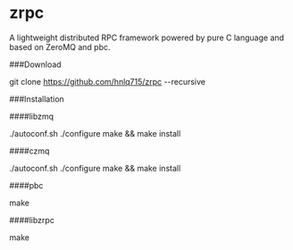 zrpc
====

A lightweight distributed RPC framework powered by pure C language and based on ZeroMQ and pbc.

###Download

   git clone https://github.com/hnlq715/zrpc --recursive

###Installation

####libzmq

   ./autoconf.sh
   ./configure
   make && make install

####czmq

   ./autoconf.sh
   ./configure
   make && make install

####pbc

   make

####libzrpc

   make

